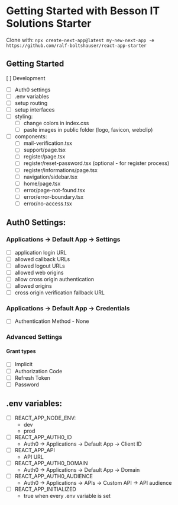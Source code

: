 # Getting Started with Besson IT Solutions Starter

Clone with: `npx create-next-app@latest my-new-next-app -e https://github.com/ralf-boltshauser/react-app-starter`

## Getting Started

[ ] Development

- [ ] Auth0 settings
- [ ] .env variables
- [ ] setup routing
- [ ] setup interfaces
- [ ] styling:
  - [ ] change colors in index.css
  - [ ] paste images in public folder (logo, favicon, webclip)
- [ ] components:
  - [ ] mail-verification.tsx
  - [ ] support/page.tsx
  - [ ] register/page.tsx
  - [ ] register/reset-password.tsx (optional - for register process)
  - [ ] register/informations/page.tsx
  - [ ] navigation/sidebar.tsx
  - [ ] home/page.tsx
  - [ ] error/page-not-found.tsx
  - [ ] error/error-boundary.tsx
  - [ ] error/no-access.tsx

##

## Auth0 Settings:

### Applications -> Default App -> Settings

- [ ] application login URL
- [ ] allowed callback URLs
- [ ] allowed logout URLs
- [ ] allowed web origins
- [ ] allow cross origin authentication
- [ ] allowed origins
- [ ] cross origin verification fallback URL

### Applications -> Default App -> Credentials

- [ ] Authentication Method - None

### Advanced Settings

#### Grant types

- [ ] Implicit
- [ ] Authorization Code
- [ ] Refresh Token
- [ ] Password

##

## .env variables:

- [ ] REACT_APP_NODE_ENV:
  - dev
  - prod
- [ ] REACT_APP_AUTH0_ID
  - Auth0 -> Applications -> Default App -> Client ID
- [ ] REACT_APP_API
  - API URL
- [ ] REACT_APP_AUTH0_DOMAIN
  - Auth0 -> Applications -> Default App -> Domain
- [ ] REACT_APP_AUTH0_AUDIENCE
  - Auth0 -> Applications -> APIs -> Custom API -> API audience
- [ ] REACT_APP_INITIALIZED
  - true when every .env variable is set
